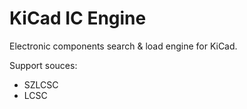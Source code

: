 # KiCad IC Engine

Electronic components search & load engine for KiCad.

Support souces:

- SZLCSC
- LCSC
